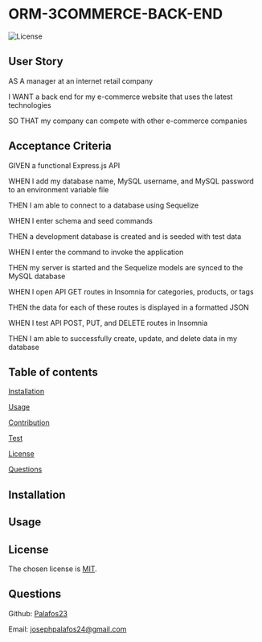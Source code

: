 # ORM-3COMMERCE-BACK-END
  ![License](https://img.shields.io/badge/license-MIT-green.svg)

  ## User Story 
  AS A manager at an internet retail company
  
  I WANT a back end for my e-commerce website that uses the latest technologies
  
  SO THAT my company can compete with other e-commerce companies  
   
  
  ## Acceptance Criteria
  GIVEN a functional Express.js API
  
  WHEN I add my database name, MySQL username, and MySQL password to an environment variable file
  
  THEN I am able to connect to a database using Sequelize
  
  WHEN I enter schema and seed commands
  
  THEN a development database is created and is seeded with test data
  
  WHEN I enter the command to invoke the application
  
  THEN my server is started and the Sequelize models are synced to the MySQL database
  
  WHEN I open API GET routes in Insomnia for categories, products, or tags
  
  THEN the data for each of these routes is displayed in a formatted JSON
  
  WHEN I test API POST, PUT, and DELETE routes in Insomnia
  
  THEN I am able to successfully create, update, and delete data in my database
  

  ## Table of contents
  
  [Installation](#installation)
  

  [Usage](#usage)
  

  [Contribution](#contribution)
  

  [Test](#test)
  

  [License](#license)
  

  [Questions](#questions)


  ## Installation

  

  ## Usage
   

  ## License

  The chosen license is [MIT](https://choosealicense.com/licenses/mit/#).
  
  ## Questions

  Github: [Palafos23](https://github.com/Palafos23)
  

  Email: josephpalafos24@gmail.com

